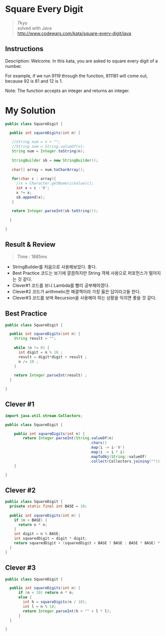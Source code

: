 # Square Every Digit
>7kyu  
>solved with Java  
>http://www.codewars.com/kata/square-every-digit/java

## Instructions
Description:
Welcome. In this kata, you are asked to square every digit of a number.

For example, if we run 9119 through the function, 811181 will come out, because 92 is 81 and 12 is 1.

Note: The function accepts an integer and returns an integer.

# My Solution
~~~java
public class SquareDigit {

  public int squareDigits(int n) {
    
   //String num = n + "";
   //String num = String.valueOf(n);
   String num = Integer.toString(n);
   
   StringBuilder sb = new StringBuilder();
   
   char[] array = num.toCharArray();
   
   for(char c : array){
     //x = Character.getNumericValue(c);
     int x = c -'0';
     x *= x;
     sb.append(x);
   }
   
   return Integer.parseInt(sb.toString());
   
  }

}
~~~

## Result & Review
>Time : 1885ms
- StringBuilder를 처음으로 사용해보았다. 좋다.
- Best Practice 코드는 보기에 깔끔하지만 String 객체 사용으로 퍼포먼스가 떨어지는 것 같다.
- Clever#1 코드를 보니 Lambda를 빨리 공부해야겠다.
- Clever#2 코드가 arithmetic한 해결책이라 가장 옳은 답이라고들 한다.
- Clever#3 코드를 보며 Recursion을 사용해야 하는 상황을 익히면 좋을 것 같다.

## Best Practice
~~~java
public class SquareDigit {

  public int squareDigits(int n) {
    String result = ""; 
    
    while (n != 0) {
      int digit = n % 10 ;
      result = digit*digit + result ;
      n /= 10 ;
    }
    
    return Integer.parseInt(result) ;
  }

}
~~~

## Clever #1
~~~java
import java.util.stream.Collectors;

public class SquareDigit {

    public int squareDigits(int n) {
        return Integer.parseInt(String.valueOf(n)
                                      .chars()
                                      .map(i -> i-'0')
                                      .map(i -> i * i)
                                      .mapToObj(String::valueOf)
                                      .collect(Collectors.joining("")));
    }

}
~~~

## Clever #2
~~~java
public class SquareDigit {
  private static final int BASE = 10;
  
  public int squareDigits(int n) {
    if (n < BASE) {
      return n * n;
    }
    int digit = n % BASE;
    int squaredDigit = digit * digit;
    return squaredDigit + (squaredDigit < BASE ? BASE : BASE * BASE) * squareDigits(n / BASE);
  }
}
~~~

## Clever #3
~~~java
public class SquareDigit {

  public int squareDigits(int n) {
      if (n < 10) return n * n;
      else {
        int h = squareDigits(n / 10);
        int l = n % 10;
        return Integer.parseInt(h + "" + l * l);
      }
  }

}
~~~



